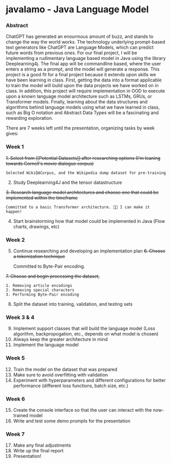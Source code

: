# javalamo - Java Language Model

### Abstract

ChatGPT has generated an enourmous amount of buzz, and stands to change the way the world works. The technology underlying prompt-based text generators like ChatGPT are Language Models, which can predict future words from previous ones. For our final project, I will be implementing a rudimentary language based model in Java using the library Deeplearning4j. The final app will be commandline based, where the user enters a string as a prompt, and the model will generate a response. This project is a good fit for a final project because it extends upon skills we have been learning in class. First, getting the data into a format applicable to train the model will build upon the data projects we have worked on in class. In addition, this project will require implementation in OOD to execute upon a known language model architecture such as LSTMs, GRUs, or Transformer models. Finally, learning about the data structures and algorithms behind language models using what we have learned in class, such as Big O notation and Abstract Data Types will be a fascinating and rewarding exploration.

There are 7 weeks left until the presentation, organizing tasks by week gives:
### Week 1 

~~1. Select from [[Potential Datasets]] after researching options (I'm leaning towards Cornell's movie dialogue corpus)~~

	Selected WikiQACorpus, and the Wikipedia dump dataset for pre-training

2. Study Deeplearning4J and the tensor datastructure

~~3. Research language model architectures and choose one that could be implemented within the timeframe~~

	Committed to a basic Transformer architecture. 🤞🏻 I can make it happen!

4. Start brainstorming how that model could be implemented in Java (Flow charts, drawings, etc)

### Week 2
5. Continue researching and developing an implementation plan
~~6. Choose a tokenization technique~~
	
	Committed to Byte-Pair encoding.
	
~~7. Choose and begin processing the dataset,~~
	
	1. Removing article encodings
	2. Removing special characters
	3. Performing Byte-Pair encoding 
	
8. Split the dataset into training, validation, and testing sets
### Week 3 & 4
9. Implement support classes that will build the language model (Loss algorithm, backpropogation, etc., depends on what model is chosen)
10. Always keep the greater architecture in mind
11. Implement the language model
### Week 5
12. Train the model on the dataset that was prepared
13. Make sure to avoid overfitting with validation
14. Experiment with hyperparameters and different configurations for better performance (different loss functions, batch size, etc.)
### Week 6
15. Create the console interface so that the user can interact with the now-trained model
16. Write and test some demo prompts for the presentation
### Week 7
17. Make any final adjustments
18. Write up the final report
19. Presentation!
